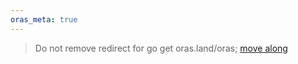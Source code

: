 ```yaml
---
oras_meta: true
---
```


>Do not remove redirect for go get oras.land/oras; <a href=https://github.com/oras-project/oras>move along</a>
